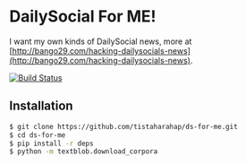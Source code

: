 # DailySocial For ME!

I want my own kinds of DailySocial news, more at [http://bango29.com/hacking-dailysocials-news](http://bango29.com/hacking-dailysocials-news).

[![Build Status](https://travis-ci.org/tistaharahap/ds-for-me.svg?branch=master)](https://travis-ci.org/tistaharahap/ds-for-me)

## Installation

```bash
$ git clone https://github.com/tistaharahap/ds-for-me.git
$ cd ds-for-me
$ pip install -r deps
$ python -m textblob.download_corpora
```

